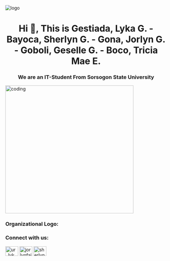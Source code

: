 ![logo](https://github.com/gestiadalyka/gestiada-bayoca-gona-goboli-boco/blob/main/header%20Banner.png)
<h1 align="center">Hi 👋, This is Gestiada, Lyka G. - Bayoca, Sherlyn G. - Gona, Jorlyn G. - Goboli, Geselle G. - Boco, Tricia Mae E.</h1>
<h3 align="center">We are an IT-Student From Sorsogon State University</h3>

<img align="center" alt="coding" width="400" src="https://github.com/gestiadalyka/gestiada-bayoca-gona-goboli-boco/blob/main/Logo.png">
<h3 align="left">Organizational Logo:</h3>

<h3 align="left">Connect with us:</h3>
<p align="left">
<a href="https://www.instagram.com/ur_lyk/" target="blank"><img align="center" src="https://raw.githubusercontent.com/rahuldkjain/github-profile-readme-generator/master/src/images/icons/Social/instagram.svg" alt="ur_lyk" height="30" width="40" /></a>
<a href="https://www.facebook.com/jorlynfaith.granadino/" target="blank"><img align="center" src="https://raw.githubusercontent.com/rahuldkjain/github-profile-readme-generator/master/src/images/icons/Social/facebook.svg" alt="jorlynfaith.granadino" height="30" width="40" /></a>
<a href="https://www.telegram.org/sherlyn.jo/" target="blank"><img align="center" src="https://raw.githubusercontent.com/rahuldkjain/github-profile-readme-generator/master/src/images/icons/Social/telegram.svg" alt="sherlyn.jo" height="30" width="40" /></a>
</p>


